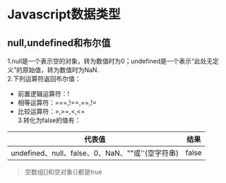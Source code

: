 # Javascript数据类型
## null,undefined和布尔值
1.null是一个表示空的对象，转为数值时为0；undefined是一个表示“此处无定义”的原始值，转为数值时为NaN.  
2.下列运算符返回布尔值：
- 前置逻辑运算符：!
- 相等运算符：===,!==,==,!=
- 比较运算符：>,>=,<,<=  
3.转化为false的值有：  

| 代表值 | 结果 |
| :---: | :---: |
| undefined、null、false、0、NaN、""或''(空字符串) | false | 
> 空数组[]和空对象{}都是true
